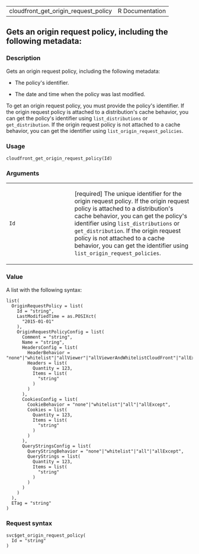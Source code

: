 <table style="width: 100%;">
<tbody>
<tr class="odd">
<td>cloudfront_get_origin_request_policy</td>
<td style="text-align: right;">R Documentation</td>
</tr>
</tbody>
</table>

## Gets an origin request policy, including the following metadata:

### Description

Gets an origin request policy, including the following metadata:

-   The policy's identifier.

-   The date and time when the policy was last modified.

To get an origin request policy, you must provide the policy's
identifier. If the origin request policy is attached to a distribution's
cache behavior, you can get the policy's identifier using
`list_distributions` or `get_distribution`. If the origin request policy
is not attached to a cache behavior, you can get the identifier using
`list_origin_request_policies`.

### Usage

    cloudfront_get_origin_request_policy(Id)

### Arguments

<table>
<colgroup>
<col style="width: 35%" />
<col style="width: 65%" />
</colgroup>
<tbody>
<tr class="odd">
<td><code id="cloudfront_get_origin_request_policy_:_Id">Id</code></td>
<td><p>[required] The unique identifier for the origin request policy.
If the origin request policy is attached to a distribution's cache
behavior, you can get the policy's identifier using
<code>list_distributions</code> or <code>get_distribution</code>. If the
origin request policy is not attached to a cache behavior, you can get
the identifier using <code>list_origin_request_policies</code>.</p></td>
</tr>
</tbody>
</table>

### Value

A list with the following syntax:

    list(
      OriginRequestPolicy = list(
        Id = "string",
        LastModifiedTime = as.POSIXct(
          "2015-01-01"
        ),
        OriginRequestPolicyConfig = list(
          Comment = "string",
          Name = "string",
          HeadersConfig = list(
            HeaderBehavior = "none"|"whitelist"|"allViewer"|"allViewerAndWhitelistCloudFront"|"allExcept",
            Headers = list(
              Quantity = 123,
              Items = list(
                "string"
              )
            )
          ),
          CookiesConfig = list(
            CookieBehavior = "none"|"whitelist"|"all"|"allExcept",
            Cookies = list(
              Quantity = 123,
              Items = list(
                "string"
              )
            )
          ),
          QueryStringsConfig = list(
            QueryStringBehavior = "none"|"whitelist"|"all"|"allExcept",
            QueryStrings = list(
              Quantity = 123,
              Items = list(
                "string"
              )
            )
          )
        )
      ),
      ETag = "string"
    )

### Request syntax

    svc$get_origin_request_policy(
      Id = "string"
    )
